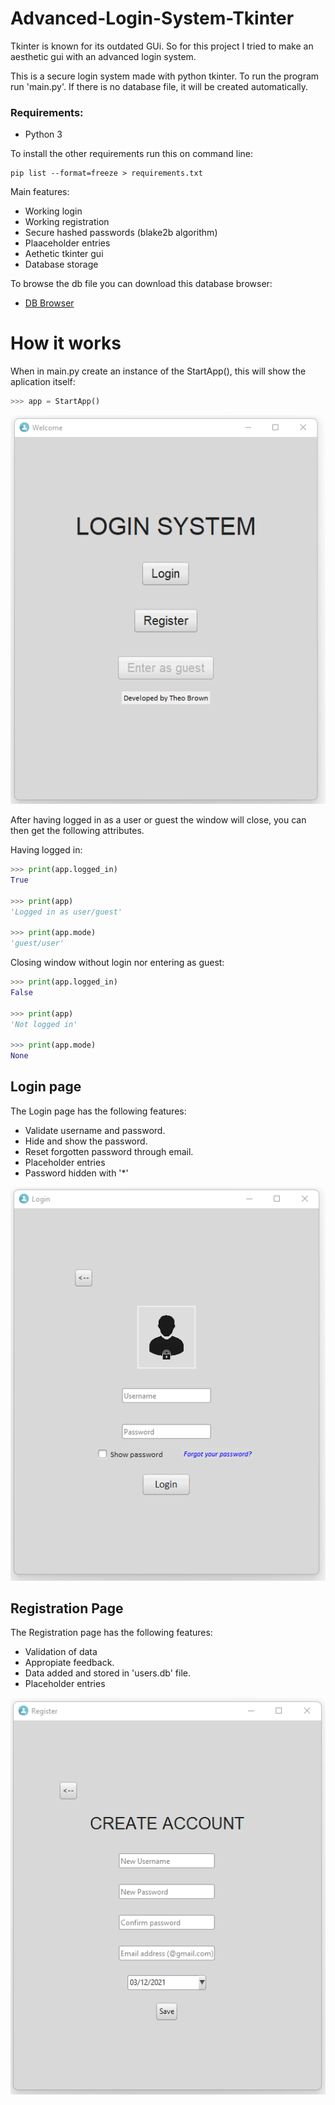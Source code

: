 # Advanced-Login-System-Tkinter
Tkinter is known for its outdated GUi. So for this project I tried to make an aesthetic gui with an advanced login system. 

This is a secure login system made with python tkinter. To run the program run 'main.py'.
If there is no database file, it will be created automatically.

### Requirements:
- Python 3

To install the other requirements run this on command line:
```
pip list --format=freeze > requirements.txt
```

Main features:
- Working login
- Working registration
- Secure hashed passwords (blake2b algorithm)
- Plaaceholder entries
- Aethetic tkinter gui
- Database storage

To browse the db file you can download this database browser: 
- [DB Browser](https://sqlitebrowser.org/)

# How it works
When in main.py create an instance of the StartApp(), this will show the aplication itself:
```python
>>> app = StartApp()
```
![Start page](Images/StartPage.png)

After having logged in as a user or guest the window will close, you can then get the following attributes.

Having logged in:
```python
>>> print(app.logged_in)
True

>>> print(app)
'Logged in as user/guest'

>>> print(app.mode)
'guest/user'
```

Closing window without login nor entering as guest:
```python
>>> print(app.logged_in)
False

>>> print(app)
'Not logged in'

>>> print(app.mode)
None
```

## Login page
The Login page has the following features:
- Validate username and password. 
- Hide and show the password.
- Reset forgotten password through email.
- Placeholder entries
- Password hidden with '*'

![LoginPage](Images/LoginPage.png)

## Registration Page
The Registration page has the following features:
- Validation of data 
- Appropiate feedback.
- Data added and stored in 'users.db' file.
- Placeholder entries

![RegistrationPage](Images/RegistrationPage.png)
